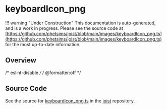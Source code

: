 # keyboardIcon_png

!!! warning "Under Construction"
    This documentation is auto-generated, and is a work in progress. Please see the source code at
    [https://github.com/phetsims/joist/blob/main/images/keyboardIcon_png.ts](https://github.com/phetsims/joist/blob/main/images/keyboardIcon_png.ts) for the most up-to-date information.

## Overview

/* eslint-disable */
/* @formatter:off */



## Source Code

See the source for [keyboardIcon_png.ts](https://github.com/phetsims/joist/blob/main/images/keyboardIcon_png.ts) in the [joist](https://github.com/phetsims/joist) repository.
